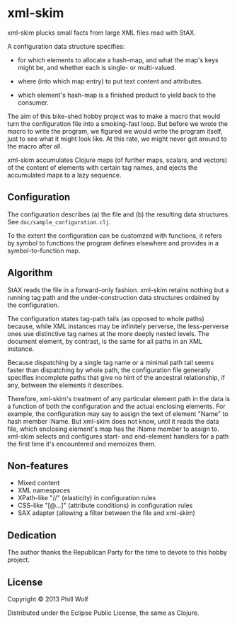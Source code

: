 # xml-skim

xml-skim plucks small facts from large XML files read with StAX.

A configuration data structure specifies:

* for which elements to allocate a hash-map, and what the map's keys
  might be, and whether each is single- or multi-valued.

* where (into which map entry) to put text content and attributes.

* which element's hash-map is a finished product to yield back to the
  consumer.

The aim of this bike-shed hobby project was to make a macro that would
turn the configuration file into a smoking-fast loop.  But before we
wrote the macro to write the program, we figured we would write the
program itself, just to see what it might look like.  At this rate, we
might never get around to the macro after all. 

xml-skim accumulates Clojure maps (of further maps, scalars, and
vectors) of the content of elements with certain tag names, and ejects
the accumulated maps to a lazy sequence.

## Configuration

The configuration describes (a) the file and (b) the resulting data
structures.  See `doc/sample_configuration.clj`.

To the extent the configuration can be customzed with functions, it
refers by symbol to functions the program defines elsewhere and
provides in a symbol-to-function map.

## Algorithm

StAX reads the file in a forward-only fashion.  xml-skim retains
nothing but a running tag path and the under-construction data
structures ordained by the configuration.

The configuration states tag-path tails (as opposed to whole paths)
because, while XML instances may be infinitely perverse, the
less-perverse ones use distinctive tag names at the more deeply nested
levels.  The document element, by contrast, is the same for all paths
in an XML instance.

Because dispatching by a single tag name or a minimal path tail seems
faster than dispatching by whole path, the configuration file
generally specifies incomplete paths that give no hint of the
ancestral relationship, if any, between the elements it describes.

Therefore, xml-skim's treatment of any particular element path in the
data is a function of both the configuration and the actual enclosing
elements.  For example, the configuration may say to assign the text
of element "Name" to hash member :Name.  But xml-skim does not know,
until it reads the data file, which enclosing element's map has the
:Name member to assign to.  xml-skim selects and configures start- 
and end-element handlers for a path the first time it's encountered
and memoizes them.

## Non-features

* Mixed content
* XML namespaces
* XPath-like "//" (elasticity) in configuration rules
* CSS-like "[@...]" (attribute conditions) in configuration rules
* SAX adapter (allowing a filter between the file and xml-skim)

## Dedication

The author thanks the Republican Party for the time to devote to this
hobby project.

## License

Copyright © 2013 Phill Wolf

Distributed under the Eclipse Public License, the same as Clojure.

